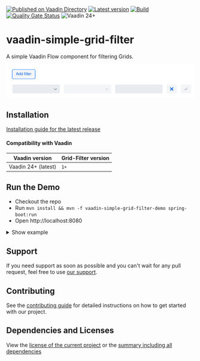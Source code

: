 [![Published on Vaadin Directory](https://img.shields.io/badge/Vaadin%20Directory-published-00b4f0?logo=vaadin)](https://vaadin.com/directory/component/grid-filter-for-vaadin)
[![Latest version](https://img.shields.io/maven-central/v/software.xdev/vaadin-simple-grid-filter?logo=apache%20maven)](https://mvnrepository.com/artifact/software.xdev/vaadin-simple-grid-filter)
[![Build](https://img.shields.io/github/actions/workflow/status/xdev-software/vaadin-simple-grid-filter/check-build.yml?branch=develop)](https://github.com/xdev-software/vaadin-simple-grid-filter/actions/workflows/check-build.yml?query=branch%3Adevelop)
[![Quality Gate Status](https://sonarcloud.io/api/project_badges/measure?project=xdev-software_vaadin-simple-grid-filter&metric=alert_status)](https://sonarcloud.io/dashboard?id=xdev-software_vaadin-simple-grid-filter)
![Vaadin 24+](https://img.shields.io/badge/Vaadin%20Platform/Flow-24+-00b4f0)

# vaadin-simple-grid-filter

A simple Vaadin Flow component for filtering Grids.

![demo](assets/demo.png)


## Installation
[Installation guide for the latest release](https://github.com/xdev-software/vaadin-simple-grid-filter/releases/latest#Installation)

#### Compatibility with Vaadin

| Vaadin version | Grid-Filter version |
| --- | --- |
| Vaadin 24+ (latest) | ``1+`` |

## Run the Demo
* Checkout the repo
* Run ``mvn install && mvn -f vaadin-simple-grid-filter-demo spring-boot:run``
* Open http://localhost:8080

<details>
  <summary>Show example</summary>
  
  ![demo](assets/demo.avif)
</details>

## Support
If you need support as soon as possible and you can't wait for any pull request, feel free to use [our support](https://xdev.software/en/services/support).

## Contributing
See the [contributing guide](./CONTRIBUTING.md) for detailed instructions on how to get started with our project.

## Dependencies and Licenses
View the [license of the current project](LICENSE) or the [summary including all dependencies](https://xdev-software.github.io/vaadin-simple-grid-filter/dependencies)
